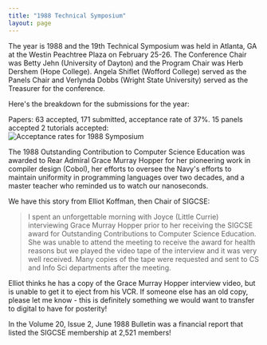 ```yaml
---
title: "1988 Technical Symposium"
layout: page
---
```


The year is 1988 and the 19th Technical Symposium was held in Atlanta,
GA at the Westin Peachtree Plaza on February 25-26. The Conference Chair
was Betty Jehn (University of Dayton) and the Program Chair was Herb
Dershem (Hope College). Angela Shiflet (Wofford College) served as the
Panels Chair and Verlynda Dobbs (Wright State University) served as the
Treasurer for the conference.

Here\'s the breakdown for the submissions for the year:

Papers: 63 accepted, 171 submitted, acceptance rate of 37%. 15 panels
accepted 2 tutorials accepted:\
![Acceptance rates for 1988
Symposium](../../files/images/50yearsofSIGCSE/Symposium1988.jpg)

The 1988 Outstanding Contribution to Computer Science Education was
awarded to Rear Admiral Grace Murray Hopper for her pioneering work in
compiler design (Cobol), her efforts to oversee the Navy\'s efforts to
maintain uniformity in programming languages over two decades, and a
master teacher who reminded us to watch our nanoseconds.

We have this story from Elliot Koffman, then Chair of SIGCSE:

> I spent an unforgettable morning with Joyce (Little Currie)
> interviewing Grace Murray Hopper prior to her receiving the SIGCSE
> award for Outstanding Contributions to Computer Science Education. She
> was unable to attend the meeting to receive the award for health
> reasons but we played the video tape of the interview and it was very
> well received. Many copies of the tape were requested and sent to CS
> and Info Sci departments after the meeting.

Elliot thinks he has a copy of the Grace Murray Hopper interview video,
but is unable to get it to eject from his VCR. If someone else has an
old copy, please let me know - this is definitely something we would
want to transfer to digital to have for posterity!

In the Volume 20, Issue 2, June 1988 Bulletin was a financial report
that listed the SIGCSE membership at 2,521 members!